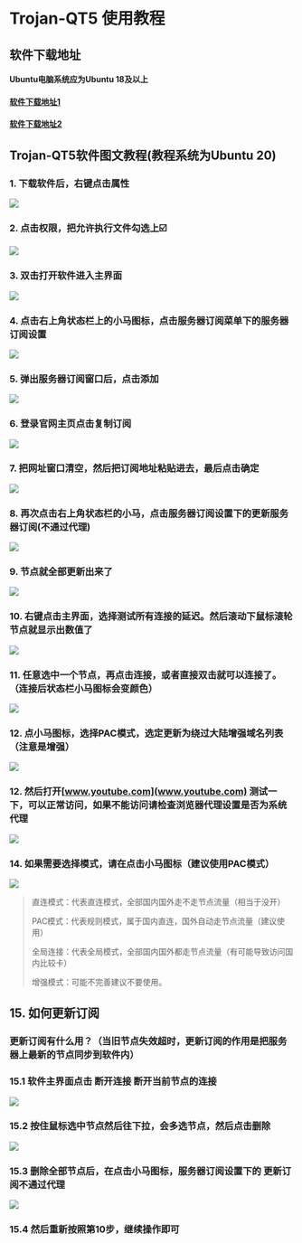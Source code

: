 # Trojan-QT5 使用教程

## 软件下载地址

#### Ubuntu电脑系统应为Ubuntu 18及以上

#### [软件下载地址1](https://airnet.lanzous.com/iPyZIoi6xsj)

#### [软件下载地址2](https://pan.ututools.com/onedrive/01_%E8%BD%AF%E4%BB%B6/07_%E9%AD%94%E6%B3%95%E4%B8%8A%E7%BD%91/TrojanQT5/Trojan-Qt5-Linux.AppImage)

## Trojan-QT5软件图文教程\(教程系统为Ubuntu 20\)

### 1. 下载软件后，右键点击属性

![](../.gitbook/assets/xnip2021-04-27_20-15-23%20%281%29.png)

### 2. 点击权限，把允许执行文件勾选上☑️

![](../.gitbook/assets/xnip2021-04-27_20-15-56%20%281%29.png)

### 3. 双击打开软件进入主界面

![](../.gitbook/assets/xnip2021-04-27_20-19-25.png)

### 4. 点击右上角状态栏上的小马图标，点击服务器订阅菜单下的服务器订阅设置

![](../.gitbook/assets/xnip2021-04-27_20-20-27.png)

### 5. 弹出服务器订阅窗口后，点击添加

![](../.gitbook/assets/xnip2021-04-27_20-21-53.png)

### 6. 登录官网主页点击复制订阅

![](../.gitbook/assets/xnip2021-04-27_20-52-43.png)

### 7. 把网址窗口清空，然后把订阅地址粘贴进去，最后点击确定

![](../.gitbook/assets/xnip2021-04-27_20-24-55.png)

### 8. 再次点击右上角状态栏的小马，点击服务器订阅设置下的更新服务器订阅\(不通过代理\)

![](../.gitbook/assets/xnip2021-04-27_20-28-29.png)

### 9. 节点就全部更新出来了

![](../.gitbook/assets/xnip2021-04-27_20-29-35.png)

### 10. 右键点击主界面，选择测试所有连接的延迟。然后滚动下鼠标滚轮节点就显示出数值了

![](../.gitbook/assets/xnip2021-04-27_20-30-34.png)

### 11. 任意选中一个节点，再点击连接，或者直接双击就可以连接了。（连接后状态栏小马图标会变颜色）

![](../.gitbook/assets/xnip2021-04-27_20-32-34.png)

### 12. 点小马图标，选择PAC模式，选定更新为绕过大陆增强域名列表（注意是增强）

![](../.gitbook/assets/xnip2021-04-27_20-34-53.png)

### 12. 然后打开[www.youtube.com](www.youtube.com) 测试一下，可以正常访问，如果不能访问请检查浏览器代理设置是否为系统代理

![](../.gitbook/assets/xnip2021-04-27_20-37-20.png)

### 14. 如果需要选择模式，请在点击小马图标（建议使用PAC模式）

![](../.gitbook/assets/xnip2021-04-27_20-41-06.png)

> 直连模式：代表直连模式，全部国内国外走不走节点流量（相当于没开）
>
> PAC模式：代表规则模式，属于国内直连，国外自动走节点流量（建议使用）
>
> 全局连接：代表全局模式，全部国内国外都走节点流量（有可能导致访问国内比较卡）
>
> 增强模式：可能不完善建议不要使用。

## 15. 如何更新订阅

### 更新订阅有什么用？（当旧节点失效超时，更新订阅的作用是把服务器上最新的节点同步到软件内）

### 15.1 软件主界面点击 断开连接  断开当前节点的连接

![](../.gitbook/assets/xnip2021-04-27_20-44-28.png)

### 15.2 按住鼠标选中节点然后往下拉，会多选节点，然后点击删除

![](../.gitbook/assets/xnip2021-04-27_20-46-10.png)

### 15.3 删除全部节点后，在点击小马图标，服务器订阅设置下的 更新订阅不通过代理

![](../.gitbook/assets/xnip2021-04-27_20-28-29.png)

### 15.4 然后重新按照第10步，继续操作即可  

